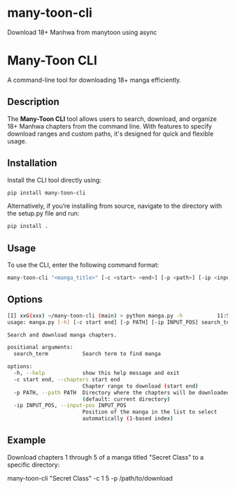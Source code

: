 # many-toon-cli
Download 18+ Manhwa from manytoon using async 
# Many-Toon CLI

A command-line tool for downloading 18+ manga efficiently.

## Description

The **Many-Toon CLI** tool allows users to search, download, and organize 18+ Manhwa chapters from the command line. With features to specify download ranges and custom paths, it's designed for quick and flexible usage.

## Installation

Install the CLI tool directly using:

```bash
pip install many-toon-cli
```

Alternatively, if you’re installing from source, navigate to the directory with the setup.py file and run:
```bash
pip install .
```

## Usage

To use the CLI, enter the following command format:
```bash
many-toon-cli "<manga_title>" [-c <start> <end>] [-p <path>] [-ip <input_pos>]
```
## Options
```bash 
[I] xxG(xxx) ~/many-toon-cli (main) > python manga.py -h           11:53:29
usage: manga.py [-h] [-c start end] [-p PATH] [-ip INPUT_POS] search_term

Search and download manga chapters.

positional arguments:
  search_term           Search term to find manga

options:
  -h, --help            show this help message and exit
  -c start end, --chapters start end
                        Chapter range to download (start end)
  -p PATH, --path PATH  Directory where the chapters will be downloaded
                        (default: current directory)
  -ip INPUT_POS, --input-pos INPUT_POS
                        Position of the manga in the list to select
                        automatically (1-based index)
```

## Example

Download chapters 1 through 5 of a manga titled "Secret Class" to a specific directory:

many-toon-cli "Secret Class" -c 1 5 -p /path/to/download


